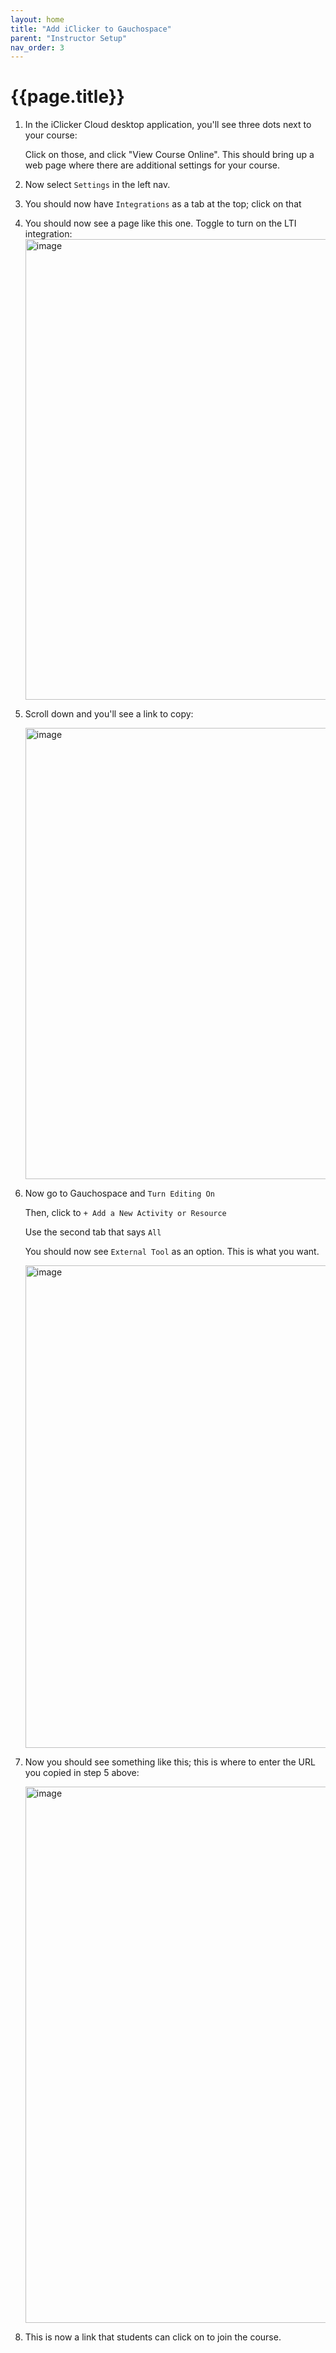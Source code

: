 ```yaml
---
layout: home
title: "Add iClicker to Gauchospace" 
parent: "Instructor Setup"
nav_order: 3
---
```


# {{page.title}}

1. In the iClicker Cloud desktop application, you'll see three dots next to your course:

   Click on those, and click "View Course Online".  This should bring up a web page where there are additional settings
for your course.  
2. Now select `Settings` in the left nav.
3. You should now have `Integrations` as a tab at the top; click on that
4. You should now see a page like this one.  Toggle to turn on the LTI integration:
   <img width="737" alt="image" src="https://user-images.githubusercontent.com/1119017/212146627-a19482f0-3bc8-466b-b042-b7abddd7f081.png">
5. Scroll down and you'll see a link to copy:

   <img width="722" alt="image" src="https://user-images.githubusercontent.com/1119017/212146709-f8173cb8-8f45-4e8c-af6c-66eed51723c8.png">

6. Now go to Gauchospace and `Turn Editing On`

   Then, click to `+ Add a New Activity or Resource`
   
   Use the second tab that says `All`
   
   You should now see `External Tool` as an option. This is what you want.
   
   <img width="772" alt="image" src="https://user-images.githubusercontent.com/1119017/212147155-3df3c599-bffe-4265-be41-8186d74362e5.png">
7. Now you should see something like this; this is where to enter the URL you copied in step 5 above:

   <img width="858" alt="image" src="https://user-images.githubusercontent.com/1119017/212147437-b30d2b29-8ae0-44df-b0bb-0c4066d33156.png">

8. This is now a link that students can click on to join the course.
